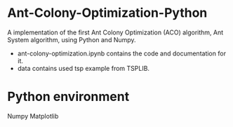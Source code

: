 # Ant-Colony-Optimization-Python

A implementation of the first Ant Colony Optimization (ACO) algorithm, Ant System algorithm, using Python and Numpy.

- ant-colony-optimization.ipynb contains the code and documentation for it.
- data contains used tsp example from TSPLIB.

# Python environment
Numpy
Matplotlib
